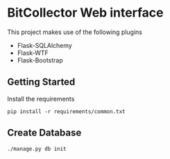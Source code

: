 # BitCollector Web interface

This project makes use of the following plugins
- Flask-SQLAlchemy
- Flask-WTF
- Flask-Bootstrap

Getting Started
---------------
Install the requirements

```
pip install -r requirements/common.txt
```

Create Database
---------------

```
./manage.py db init
```
